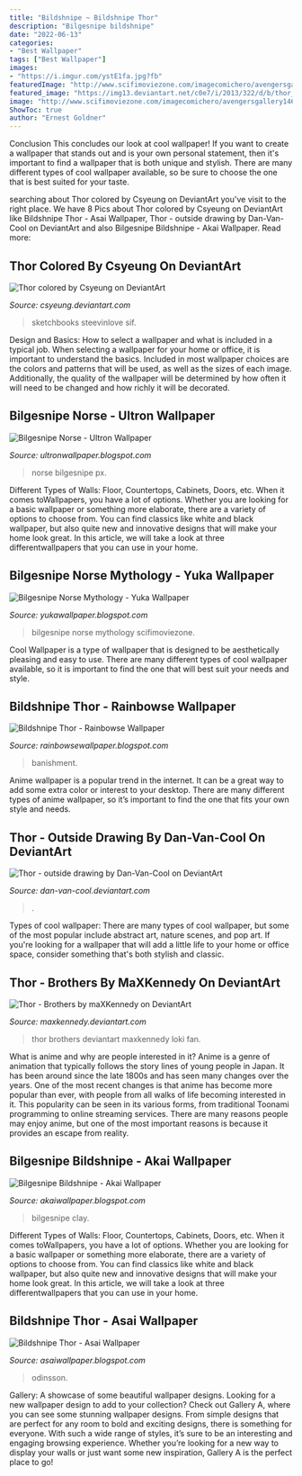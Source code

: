```yaml
---
title: "Bildshnipe ~ Bildshnipe Thor"
description: "Bilgesnipe bildshnipe"
date: "2022-06-13"
categories:
- "Best Wallpaper"
tags: ["Best Wallpaper"]
images:
- "https://i.imgur.com/ystE1fa.jpg?fb"
featuredImage: "http://www.scifimoviezone.com/imagecomichero/avengersgallery146.jpg"
featured_image: "https://img13.deviantart.net/c0e7/i/2013/322/d/b/thor___brothers_by_maxkennedy-d6uqll8.jpg"
image: "http://www.scifimoviezone.com/imagecomichero/avengersgallery146.jpg"
ShowToc: true
author: "Ernest Goldner"
---
```



Conclusion
This concludes our look at cool wallpaper! If you want to create a wallpaper that stands out and is your own personal statement, then it's important to find a wallpaper that is both unique and stylish. There are many different types of cool wallpaper available, so be sure to choose the one that is best suited for your taste.

	

		
searching about Thor colored by Csyeung on DeviantArt you've visit to the right place. We have 8 Pics about Thor colored by Csyeung on DeviantArt like Bildshnipe Thor - Asai Wallpaper, Thor - outside drawing by Dan-Van-Cool on DeviantArt and also Bilgesnipe Bildshnipe - Akai Wallpaper. Read more:
		
    
## Thor Colored By Csyeung On DeviantArt

<img loading=lazy src="https://orig00.deviantart.net/a369/f/2013/351/5/8/thor_colored_by_csyeung-d6yb5hn.jpg" onerror="this.onerror=null;this.src='https://tse2.mm.bing.net/th?id=OIP._glv165fSdGDjsK3d1F-RAHaLa&amp;pid=15.1';" alt="Thor colored by Csyeung on DeviantArt">

_Source: csyeung.deviantart.com_

>sketchbooks steevinlove sif. 

	

Design and Basics: How to select a wallpaper and what is included in a typical job.
When selecting a wallpaper for your home or office, it is important to understand the basics. Included in most wallpaper choices are the colors and patterns that will be used, as well as the sizes of each image. Additionally, the quality of the wallpaper will be determined by how often it will need to be changed and how richly it will be decorated.

    
## Bilgesnipe Norse - Ultron Wallpaper

<img loading=lazy src="https://i.imgur.com/ystE1fa.jpg?fb" onerror="this.onerror=null;this.src='https://tse4.mm.bing.net/th?id=OIP.0bQBNO3CydAPwFlqigf1EQHaD4&amp;pid=15.1';" alt="Bilgesnipe Norse - Ultron Wallpaper">

_Source: ultronwallpaper.blogspot.com_

>norse bilgesnipe px. 

	

Different Types of Walls: Floor, Countertops, Cabinets, Doors, etc.
When it comes toWallpapers, you have a lot of options. Whether you are looking for a basic wallpaper or something more elaborate, there are a variety of options to choose from. You can find classics like white and black wallpaper, but also quite new and innovative designs that will make your home look great. In this article, we will take a look at three differentwallpapers that you can use in your home.

    
## Bilgesnipe Norse Mythology - Yuka Wallpaper

<img loading=lazy src="http://www.scifimoviezone.com/imagecomichero/avengersgallery146.jpg" onerror="this.onerror=null;this.src='https://tse4.mm.bing.net/th?id=OIP.l0az1L-X9I80GNlPVqFOwAHaEK&amp;pid=15.1';" alt="Bilgesnipe Norse Mythology - Yuka Wallpaper">

_Source: yukawallpaper.blogspot.com_

>bilgesnipe norse mythology scifimoviezone. 

	

Cool Wallpaper is a type of wallpaper that is designed to be aesthetically pleasing and easy to use. There are many different types of cool wallpaper available, so it is important to find the one that will best suit your needs and style.

    
## Bildshnipe Thor - Rainbowse Wallpaper

<img loading=lazy src="https://i.ytimg.com/vi/BWmlWA_jb7w/sddefault.jpg" onerror="this.onerror=null;this.src='https://tse2.mm.bing.net/th?id=OIP.Eh--hN9oB2G48P7NpeuwdQHaFj&amp;pid=15.1';" alt="Bildshnipe Thor - Rainbowse Wallpaper">

_Source: rainbowsewallpaper.blogspot.com_

>banishment. 

	

Anime wallpaper is a popular trend in the internet. It can be a great way to add some extra color or interest to your desktop. There are many different types of anime wallpaper, so it’s important to find the one that fits your own style and needs.

    
## Thor - Outside Drawing By Dan-Van-Cool On DeviantArt

<img loading=lazy src="http://img04.deviantart.net/dd07/i/2014/122/5/1/thor___outside_drawing_by_dan_van_cool-d7gwicq.jpg" onerror="this.onerror=null;this.src='https://tse1.mm.bing.net/th?id=OIP.Iif0k9aDdCtYFbGUr3E9lQHaFj&amp;pid=15.1';" alt="Thor - outside drawing by Dan-Van-Cool on DeviantArt">

_Source: dan-van-cool.deviantart.com_

>. 

	

Types of cool wallpaper:
There are many types of cool wallpaper, but some of the most popular include abstract art, nature scenes, and pop art. If you're looking for a wallpaper that will add a little life to your home or office space, consider something that's both stylish and classic.

    
## Thor - Brothers By MaXKennedy On DeviantArt

<img loading=lazy src="https://img13.deviantart.net/c0e7/i/2013/322/d/b/thor___brothers_by_maxkennedy-d6uqll8.jpg" onerror="this.onerror=null;this.src='https://tse3.mm.bing.net/th?id=OIP.6tZnIP3_blhdGsKw6Ab1owHaIB&amp;pid=15.1';" alt="Thor - Brothers by maXKennedy on DeviantArt">

_Source: maxkennedy.deviantart.com_

>thor brothers deviantart maxkennedy loki fan. 

	

What is anime and why are people interested in it?
Anime is a genre of animation that typically follows the story lines of young people in Japan. It has been around since the late 1800s and has seen many changes over the years. One of the most recent changes is that anime has become more popular than ever, with people from all walks of life becoming interested in it. This popularity can be seen in its various forms, from traditional Toonami programming to online streaming services. There are many reasons people may enjoy anime, but one of the most important reasons is because it provides an escape from reality.

    
## Bilgesnipe Bildshnipe - Akai Wallpaper

<img loading=lazy src="https://cdnb.artstation.com/p/assets/images/images/005/239/269/20170314232645/micro_square/courtney-clay-frogstill2.jpg?1489552006" onerror="this.onerror=null;this.src='https://tse4.mm.bing.net/th?id=OIP.YPi5CEe9i9Wge6hU_XWITwAAAA&amp;pid=15.1';" alt="Bilgesnipe Bildshnipe - Akai Wallpaper">

_Source: akaiwallpaper.blogspot.com_

>bilgesnipe clay. 

	

Different Types of Walls: Floor, Countertops, Cabinets, Doors, etc.
When it comes toWallpapers, you have a lot of options. Whether you are looking for a basic wallpaper or something more elaborate, there are a variety of options to choose from. You can find classics like white and black wallpaper, but also quite new and innovative designs that will make your home look great. In this article, we will take a look at three differentwallpapers that you can use in your home.

    
## Bildshnipe Thor - Asai Wallpaper

<img loading=lazy src="https://static.tumblr.com/3560996392474146b301f9d5869bbaeb/3qkfoos/0nao65kmt/tumblr_static__2048_v2.jpg" onerror="this.onerror=null;this.src='https://tse4.mm.bing.net/th?id=OIP.mS4_0atv1kBLldMd9nsiVQHaJ4&amp;pid=15.1';" alt="Bildshnipe Thor - Asai Wallpaper">

_Source: asaiwallpaper.blogspot.com_

>odinsson. 

	

Gallery: A showcase of some beautiful wallpaper designs.
Looking for a new wallpaper design to add to your collection? Check out Gallery A, where you can see some stunning wallpaper designs. From simple designs that are perfect for any room to bold and exciting designs, there is something for everyone. With such a wide range of styles, it’s sure to be an interesting and engaging browsing experience. Whether you’re looking for a new way to display your walls or just want some new inspiration, Gallery A is the perfect place to go!





	
	
